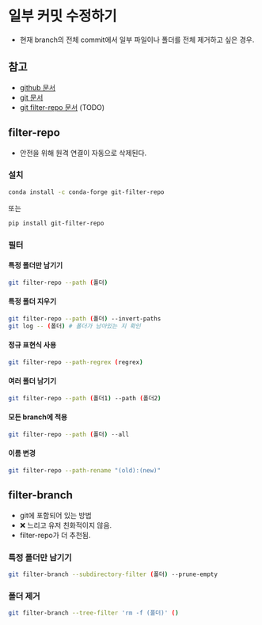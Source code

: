 # 일부 커밋 수정하기
* 현재 branch의 전체 commit에서 일부 파일이나 폴더를 전체 제거하고 싶은 경우.
## 참고
* [github 문서](https://docs.github.com/ko/authentication/keeping-your-account-and-data-secure/removing-sensitive-data-from-a-repository)
* [git 문서](https://git-scm.com/book/ko/v2/Git-%EB%8F%84%EA%B5%AC-%ED%9E%88%EC%8A%A4%ED%86%A0%EB%A6%AC-%EB%8B%A8%EC%9E%A5%ED%95%98%EA%B8%B0)
* [git filter-repo 문서](https://github.com/newren/git-filter-repo) (TODO)
## filter-repo
* 안전을 위해 원격 연결이 자동으로 삭제된다.
### 설치
```bash
conda install -c conda-forge git-filter-repo
```
또는
```bash
pip install git-filter-repo
```
### 필터
#### 특정 폴더만 남기기
```bash
git filter-repo --path (폴더)
```
#### 특정 폴더 지우기
```bash
git filter-repo --path (폴더) --invert-paths
git log -- (폴더) # 폴더가 남아있는 지 확인
```
#### 정규 표현식 사용
```bash
git filter-repo --path-regrex (regrex)
```
#### 여러 폴더 남기기
```bash
git filter-repo --path (폴더1) --path (폴더2)
```
#### 모든 branch에 적용
```bash
git filter-repo --path (폴더) --all
```
#### 이름 변경
```bash
git filter-repo --path-rename "(old):(new)"
```
## filter-branch
* git에 포함되어 있는 방법
* :x: 느리고 유저 친화적이지 않음.
* filter-repo가 더 추천됨.
### 특정 폴더만 남기기
```bash
git filter-branch --subdirectory-filter (폴더) --prune-empty
```
### 폴더 제거
```bash
git filter-branch --tree-filter 'rm -f (폴더)' ()
```

